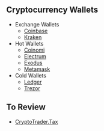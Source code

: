 ## Cryptocurrency Wallets
* Exchange Wallets
  * [Coinbase](https://www.coinbase.com/)
  * [Kraken](https://www.kraken.com/)
* Hot Wallets
  * [Coinomi](https://www.coinomi.com/en/)
  * [Electrum](https://electrum.org/#home)
  * [Exodus](https://www.exodus.com/)
  * [Metamask](https://metamask.io/)
* Cold Wallets
  * [Ledger](https://www.ledger.com/)
  * [Trezor](https://trezor.io/)

## To Review
* [CryptoTrader.Tax](https://cryptotrader.tax/)
